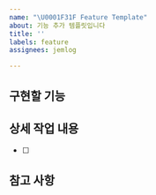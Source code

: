 ```yaml
---
name: "\U0001F31F Feature Template"
about: 기능 추가 템플릿입니다
title: ''
labels: feature
assignees: jemlog

---
```


## 구현할 기능

## 상세 작업 내용
- [ ]

## 참고 사항
